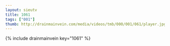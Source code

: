 ```yaml
--- 
layout: sieutv
title: 1061
tags: ["001"]
thumb: http://drainmainvein.com/media/videos/tmb/000/001/061/player.jpg
---
```

{% include drainmainvein key="1061" %} 
